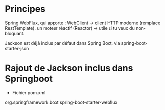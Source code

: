 # Principes

  Spring WebFlux, qui apporte :
  WebClient → client HTTP moderne (remplace RestTemplate).
  un moteur réactif (Reactor) → utile si tu veux du non-bloquant.
  
  Jackson est déjà inclus par défaut dans Spring Boot, via spring-boot-starter-json

# Rajout de Jackson inclus dans Springboot

  - Fichier pom.xml

  <dependency>
      <groupId>org.springframework.boot</groupId>
      <artifactId>spring-boot-starter-webflux</artifactId>
  </dependency>
